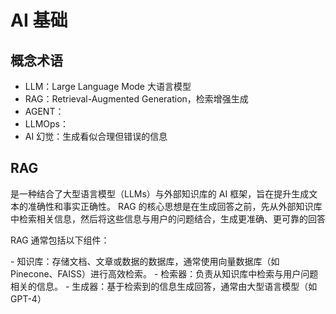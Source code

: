 # AI 基础

## 概念术语

- LLM：Large Language Mode 大语言模型
- RAG：Retrieval-Augmented Generation，检索增强生成
- AGENT：
- LLMOps：
- AI 幻觉：生成看似合理但错误的信息

## RAG

是一种结合了大型语言模型（LLMs）与外部知识库的 AI 框架，旨在提升生成文本的准确性和事实正确性。
RAG 的核心思想是在生成回答之前，先从外部知识库中检索相关信息，然后将这些信息与用户的问题结合，生成更准确、更可靠的回答

RAG 通常包括以下组件：

​- 知识库：存储文档、文章或数据的数据库，通常使用向量数据库（如 Pinecone、FAISS）进行高效检索。
​- 检索器：负责从知识库中检索与用户问题相关的信息。
​- 生成器：基于检索到的信息生成回答，通常由大型语言模型（如 GPT-4）
